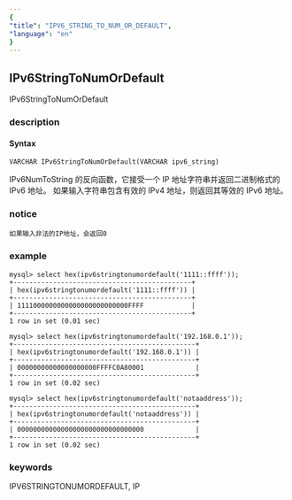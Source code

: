 ```yaml
---
{
"title": "IPV6_STRING_TO_NUM_OR_DEFAULT",
"language": "en"
}
---
```


<!-- 
Licensed to the Apache Software Foundation (ASF) under one
or more contributor license agreements.  See the NOTICE file
distributed with this work for additional information
regarding copyright ownership.  The ASF licenses this file
to you under the Apache License, Version 2.0 (the
"License"); you may not use this file except in compliance
with the License.  You may obtain a copy of the License at
  http://www.apache.org/licenses/LICENSE-2.0
Unless required by applicable law or agreed to in writing,
software distributed under the License is distributed on an
"AS IS" BASIS, WITHOUT WARRANTIES OR CONDITIONS OF ANY
KIND, either express or implied.  See the License for the
specific language governing permissions and limitations
under the License.
-->

## IPv6StringToNumOrDefault

<version since="dev">

IPv6StringToNumOrDefault

</version>

### description

#### Syntax

`VARCHAR IPv6StringToNumOrDefault(VARCHAR ipv6_string)`

IPv6NumToString 的反向函数，它接受一个 IP 地址字符串并返回二进制格式的 IPv6 地址。
如果输入字符串包含有效的 IPv4 地址，则返回其等效的 IPv6 地址。

### notice

`如果输入非法的IP地址，会返回0`

### example
```
mysql> select hex(ipv6stringtonumordefault('1111::ffff'));
+---------------------------------------------+
| hex(ipv6stringtonumordefault('1111::ffff')) |
+---------------------------------------------+
| 1111000000000000000000000000FFFF            |
+---------------------------------------------+
1 row in set (0.01 sec)

mysql> select hex(ipv6stringtonumordefault('192.168.0.1'));
+----------------------------------------------+
| hex(ipv6stringtonumordefault('192.168.0.1')) |
+----------------------------------------------+
| 00000000000000000000FFFFC0A80001             |
+----------------------------------------------+
1 row in set (0.02 sec)

mysql> select hex(ipv6stringtonumordefault('notaaddress'));
+----------------------------------------------+
| hex(ipv6stringtonumordefault('notaaddress')) |
+----------------------------------------------+
| 00000000000000000000000000000000             |
+----------------------------------------------+
1 row in set (0.02 sec)
```

### keywords

IPV6STRINGTONUMORDEFAULT, IP